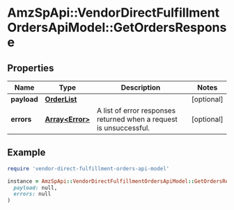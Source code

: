# AmzSpApi::VendorDirectFulfillmentOrdersApiModel::GetOrdersResponse

## Properties

| Name | Type | Description | Notes |
| ---- | ---- | ----------- | ----- |
| **payload** | [**OrderList**](OrderList.md) |  | [optional] |
| **errors** | [**Array&lt;Error&gt;**](Error.md) | A list of error responses returned when a request is unsuccessful. | [optional] |

## Example

```ruby
require 'vendor-direct-fulfillment-orders-api-model'

instance = AmzSpApi::VendorDirectFulfillmentOrdersApiModel::GetOrdersResponse.new(
  payload: null,
  errors: null
)
```

